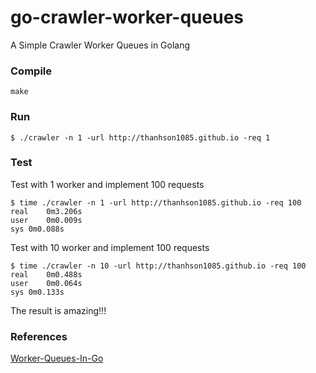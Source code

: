 # go-crawler-worker-queues
A Simple Crawler Worker Queues in Golang

### Compile
```
make
```

### Run
```
$ ./crawler -n 1 -url http://thanhson1085.github.io -req 1
```

### Test
Test with 1 worker and implement 100 requests
```
$ time ./crawler -n 1 -url http://thanhson1085.github.io -req 100
real    0m3.206s
user    0m0.009s
sys 0m0.088s

```
Test with 10 worker and implement 100 requests
```
$ time ./crawler -n 10 -url http://thanhson1085.github.io -req 100
real    0m0.488s
user    0m0.064s
sys 0m0.133s
```

The result is amazing!!!

### References
[Worker-Queues-In-Go](http://nesv.github.io/golang/2014/02/25/worker-queues-in-go.html)
